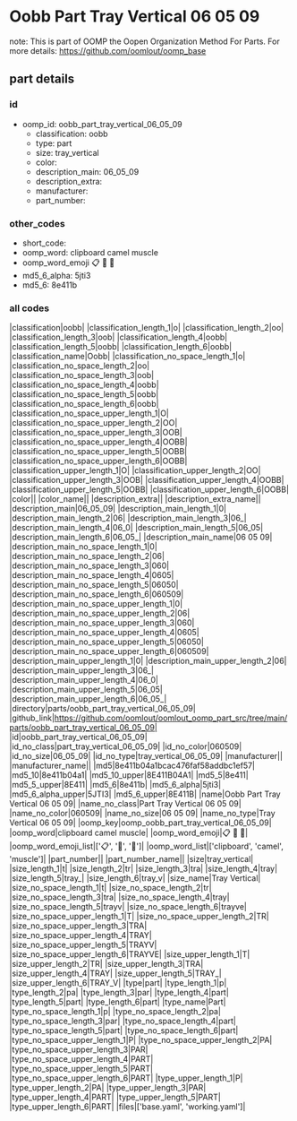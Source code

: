 # Oobb Part Tray Vertical 06 05 09  

note: This is part of OOMP the Oopen Organization Method For Parts. For more details: https://github.com/oomlout/oomp_base

##  part details





### id
* oomp_id: oobb_part_tray_vertical_06_05_09
  * classification: oobb
  * type: part
  * size: tray_vertical
  * color: 
  * description_main: 06_05_09
  * description_extra: 
  * manufacturer: 
  * part_number: 

### other_codes
* short_code: 
* oomp_word: clipboard camel muscle
* oomp_word_emoji :clipboard: :camel: :muscle:
* md5_6_alpha: 5jti3
* md5_6: 8e411b

### all codes 
|classification|oobb|
|classification_length_1|o|
|classification_length_2|oo|
|classification_length_3|oob|
|classification_length_4|oobb|
|classification_length_5|oobb|
|classification_length_6|oobb|
|classification_name|Oobb|
|classification_no_space_length_1|o|
|classification_no_space_length_2|oo|
|classification_no_space_length_3|oob|
|classification_no_space_length_4|oobb|
|classification_no_space_length_5|oobb|
|classification_no_space_length_6|oobb|
|classification_no_space_upper_length_1|O|
|classification_no_space_upper_length_2|OO|
|classification_no_space_upper_length_3|OOB|
|classification_no_space_upper_length_4|OOBB|
|classification_no_space_upper_length_5|OOBB|
|classification_no_space_upper_length_6|OOBB|
|classification_upper_length_1|O|
|classification_upper_length_2|OO|
|classification_upper_length_3|OOB|
|classification_upper_length_4|OOBB|
|classification_upper_length_5|OOBB|
|classification_upper_length_6|OOBB|
|color||
|color_name||
|description_extra||
|description_extra_name||
|description_main|06_05_09|
|description_main_length_1|0|
|description_main_length_2|06|
|description_main_length_3|06_|
|description_main_length_4|06_0|
|description_main_length_5|06_05|
|description_main_length_6|06_05_|
|description_main_name|06 05 09|
|description_main_no_space_length_1|0|
|description_main_no_space_length_2|06|
|description_main_no_space_length_3|060|
|description_main_no_space_length_4|0605|
|description_main_no_space_length_5|06050|
|description_main_no_space_length_6|060509|
|description_main_no_space_upper_length_1|0|
|description_main_no_space_upper_length_2|06|
|description_main_no_space_upper_length_3|060|
|description_main_no_space_upper_length_4|0605|
|description_main_no_space_upper_length_5|06050|
|description_main_no_space_upper_length_6|060509|
|description_main_upper_length_1|0|
|description_main_upper_length_2|06|
|description_main_upper_length_3|06_|
|description_main_upper_length_4|06_0|
|description_main_upper_length_5|06_05|
|description_main_upper_length_6|06_05_|
|directory|parts/oobb_part_tray_vertical_06_05_09|
|github_link|https://github.com/oomlout/oomlout_oomp_part_src/tree/main/parts/oobb_part_tray_vertical_06_05_09|
|id|oobb_part_tray_vertical_06_05_09|
|id_no_class|part_tray_vertical_06_05_09|
|id_no_color|060509|
|id_no_size|06_05_09|
|id_no_type|tray_vertical_06_05_09|
|manufacturer||
|manufacturer_name||
|md5|8e411b04a1bcac476faf58addbc1ef57|
|md5_10|8e411b04a1|
|md5_10_upper|8E411B04A1|
|md5_5|8e411|
|md5_5_upper|8E411|
|md5_6|8e411b|
|md5_6_alpha|5jti3|
|md5_6_alpha_upper|5JTI3|
|md5_6_upper|8E411B|
|name|Oobb Part Tray Vertical 06 05 09|
|name_no_class|Part Tray Vertical 06 05 09|
|name_no_color|060509|
|name_no_size|06 05 09|
|name_no_type|Tray Vertical 06 05 09|
|oomp_key|oomp_oobb_part_tray_vertical_06_05_09|
|oomp_word|clipboard camel muscle|
|oomp_word_emoji|:clipboard: :camel: :muscle:|
|oomp_word_emoji_list|[':clipboard:', ':camel:', ':muscle:']|
|oomp_word_list|['clipboard', 'camel', 'muscle']|
|part_number||
|part_number_name||
|size|tray_vertical|
|size_length_1|t|
|size_length_2|tr|
|size_length_3|tra|
|size_length_4|tray|
|size_length_5|tray_|
|size_length_6|tray_v|
|size_name|Tray Vertical|
|size_no_space_length_1|t|
|size_no_space_length_2|tr|
|size_no_space_length_3|tra|
|size_no_space_length_4|tray|
|size_no_space_length_5|trayv|
|size_no_space_length_6|trayve|
|size_no_space_upper_length_1|T|
|size_no_space_upper_length_2|TR|
|size_no_space_upper_length_3|TRA|
|size_no_space_upper_length_4|TRAY|
|size_no_space_upper_length_5|TRAYV|
|size_no_space_upper_length_6|TRAYVE|
|size_upper_length_1|T|
|size_upper_length_2|TR|
|size_upper_length_3|TRA|
|size_upper_length_4|TRAY|
|size_upper_length_5|TRAY_|
|size_upper_length_6|TRAY_V|
|type|part|
|type_length_1|p|
|type_length_2|pa|
|type_length_3|par|
|type_length_4|part|
|type_length_5|part|
|type_length_6|part|
|type_name|Part|
|type_no_space_length_1|p|
|type_no_space_length_2|pa|
|type_no_space_length_3|par|
|type_no_space_length_4|part|
|type_no_space_length_5|part|
|type_no_space_length_6|part|
|type_no_space_upper_length_1|P|
|type_no_space_upper_length_2|PA|
|type_no_space_upper_length_3|PAR|
|type_no_space_upper_length_4|PART|
|type_no_space_upper_length_5|PART|
|type_no_space_upper_length_6|PART|
|type_upper_length_1|P|
|type_upper_length_2|PA|
|type_upper_length_3|PAR|
|type_upper_length_4|PART|
|type_upper_length_5|PART|
|type_upper_length_6|PART|
|files|['base.yaml', 'working.yaml']|
